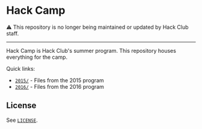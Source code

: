 # Hack Camp

:warning: This repository is no longer being maintained or updated by Hack Club staff.

---

Hack Camp is Hack Club's summer program. This repository houses everything for the camp.

Quick links:

- [`2015/`](2015/) - Files from the 2015 program
- [`2016/`](2016/) - Files from the 2016 program

## License

See [`LICENSE`](LICENSE).
